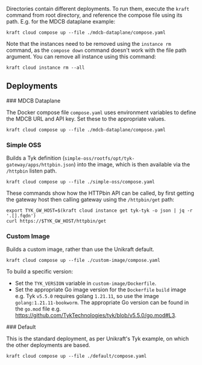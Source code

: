 Directories contain different deployments. To run them, execute the `kraft` command from root directory, and reference the compose file using its path. E.g. for the MDCB dataplane example:

```shell
kraft cloud compose up --file ./mdcb-dataplane/compose.yaml
```

Note that the instances need to be removed using the `instance rm` command, as the `compose down` command doesn't work with the file path argument. You can remove all instance using this command:

```shell
kraft cloud instance rm --all 
```

## Deployments

### MDCB Dataplane

The Docker compose file `compose.yaml` uses environment variables to define the MDCB URL and API key. Set these to the appropriate values.

```shell
kraft cloud compose up --file ./mdcb-dataplane/compose.yaml
```

### Simple OSS

Builds a Tyk definition (`simple-oss/rootfs/opt/tyk-gateway/apps/httpbin.json`) into the image, which is then available via the `/httpbin` listen path.

```shell
kraft cloud compose up --file ./simple-oss/compose.yaml
```

These commands show how the HTTPbin API can be called, by first getting the gateway host then calling gateway using the `/httpbin/get` path:

```shell
export TYK_GW_HOST=$(kraft cloud instance get tyk-tyk -o json | jq -r '.[].fqdn')
curl https://$TYK_GW_HOST/httpbin/get
```

### Custom Image

Builds a custom image, rather than use the Unikraft default.

```shell
kraft cloud compose up --file ./custom-image/compose.yaml
```

To build a specific version:
- Set the `TYK_VERSION` variable in `custom-image/Dockerfile`.
- Set the appropriate Go image version for the `Dockerfile` `build` image e.g. Tyk `v5.5.0` requires golang `1.21.11`, so use the image `golang:1.21.11-bookworm`. The appropriate Go version can be found in the `go.mod` file e.g. https://github.com/TykTechnologies/tyk/blob/v5.5.0/go.mod#L3.

### Default

This is the standard deployment, as per Unikraft's Tyk example, on which the other deployments are based.

```shell
kraft cloud compose up --file ./default/compose.yaml
```
